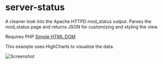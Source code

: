 # server-status
A cleaner look into the Apache HTTPD mod_status output. Parses the mod_status page and returns JSON for customizing and styling the view.

Requires PHP [Simple HTML DOM](https://sourceforge.net/projects/simplehtmldom/)

This example uses HighCharts to visualize the data.

![Screenshot](https://user-images.githubusercontent.com/54692756/79286244-fd193e80-7e8d-11ea-9501-ed8512f1de1c.jpg "Server-Status")
